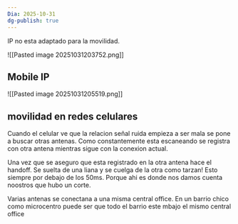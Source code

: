 ```yaml
---
Dia: 2025-10-31
dg-publish: true
---
```

IP no esta adaptado para la movilidad.


![[Pasted image 20251031203752.png]]



## Mobile IP 
![[Pasted image 20251031205519.png]]


## movilidad en redes celulares 


Cuando el celular ve que la relacion señal ruida empieza a ser mala se pone a buscar otras antenas. Como constantemente esta escaneando se registra con otra antena mientras sigue con la conexion actual.

Una vez que se aseguro que esta registrado en la otra antena hace el handoff. Se suelta de una liana y se cuelga de la otra como tarzan! Esto siempre por debajo de los 50ms. Porque ahi es donde nos damos cuenta noostros que hubo un corte. 


Varias antenas se conectana a una misma central office. En un barrio chico como microcentro puede ser que todo el barrio este mbajo el mismo central office
